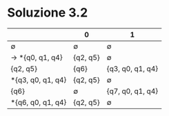 # Soluzione 3.2

|                              | 0           | 1                |
|------------------------------|-------------|------------------|
| $\emptyset$                  | $\emptyset$ | $\emptyset$      |
| $\rightarrow$ *{q0, q1, q4}  | {q2, q5}    | $\emptyset$      |
| {q2, q5}                     | {q6}        | {q3, q0, q1, q4} |
| *{q3, q0, q1, q4}            | {q2, q5}    | $\emptyset$      |
| {q6}                         | $\emptyset$ | {q7, q0, q1, q4} |
| *{q6, q0, q1, q4}            | {q2, q5}    | $\emptyset$      |
